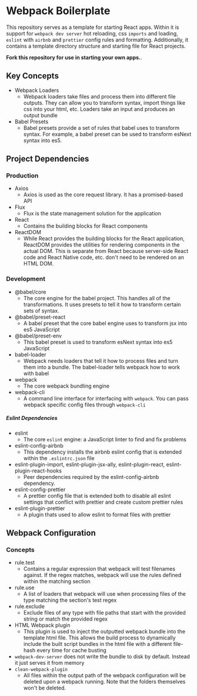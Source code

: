 # Webpack Boilerplate

This repository serves as a template for starting React apps. Within it is support for `webpack dev server` hot reloading, css `imports` and loading, `eslint` with `airbnb` and `prettier` config rules and formatting. Additionally, it contains a template directory structure and starting file for React projects.

**Fork this repository for use in starting your own apps.**.

## Key Concepts

- Webpack Loaders
  - Webpack loaders take files and process them into different file outputs. They can allow you to transform syntax, import things like css into your html, etc. Loaders take an input and produces an output bundle
- Babel Presets
  - Babel presets provide a set of rules that babel uses to transform syntax. For example, a babel preset can be used to transform esNext syntax into es5.

## Project Dependencies

### Production

- Axios
  - Axios is used as the core request library. It has a promised-based API
- Flux
  - Flux is the state management solution for the application
- React
  - Contains the building blocks for React components
- ReactDOM
  - While React provides the building blocks for the React application, ReactDOM provides the utilities for rendering components in the actual DOM. This is separate from React because server-side React code and React Native code, etc. don't need to be rendered on an HTML DOM.

### Development

- @babel/core
  - The core engine for the babel project. This handles all of the transformations. It uses presets to tell it how to transform certain sets of syntax.
- @babel/preset-react
  - A babel preset that the core babel engine uses to transform jsx into es5 JavaScript
- @babel/preset-env
  - This babel preset is used to transform esNext syntax into es5 JavaScript
- babel-loader
  - Webpack needs loaders that tell it how to process files and turn them into a bundle. The babel-loader tells webpack how to work with babel
- webpack
  - The core webpack bundling engine
- webpack-cli
  - A command line interface for interfacing with `webpack`. You can pass webpack specific config files through `webpack-cli`

##### Eslint Dependencies

- eslint
  - The core `eslint` engine: a JavaScript linter to find and fix problems
- eslint-config-airbnb
  - This dependency installs the airbnb eslint config that is extended within the `.eslintrc.json` file
- eslint-plugin-import, eslint-plugin-jsx-ally, eslint-plugin-react, eslint-plugin-react-hooks
  - Peer dependencies required by the eslint-config-airbnb dependency.
- eslint-config-prettier
  - A prettier config file that is extended both to disable all eslint settings that conflict with prettier and create custom prettier rules
- eslint-plugin-prettier
  - A plugin thats used to allow eslint to format files with prettier

## Webpack Configuration

### Concepts

- rule.test
  - Contains a regular expression that webpack will test filenames against. If the regex matches, webpack will use the rules defined within the matching section
- rule.use
  - A list of loaders that webpack will use when processing files of the type matching the section's test regex
- rule.exclude
  - Exclude files of any type with file paths that start with the provided string or match the provided regex
- HTML Webpack plugin
  - This plugin is used to inject the outputted webpack bundle into the template html file. This allows the build process to dynamically include the built script bundles in the html file with a different file-hash every time for cache busting
- `webpack-dev-server` does not write the bundle to disk by default. Instead it just serves it from memory
- `clean-webpack-plugin`
  - All files within the output path of the webpack configuration will be deleted upon a webpack running. Note that the folders themselves won't be deleted.
